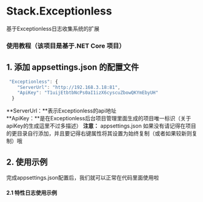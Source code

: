 # Stack.Exceptionless  
基于Exceptionless日志收集系统的扩展

### 使用教程（该项目是基于.NET Core 项目）
## 1. 添加 appsettings.json 的配置文件
``` js
 "Exceptionless": {
    "ServerUrl": "http://192.168.3.18:81",
    "ApiKey": "T1uijEtbtbNcPs0aI1izX6cyscuZbowQKYmEbyUH"
  }
````
**ServerUrl：**表示Exceptionless的api地址  
**ApiKey：**是在Exceptionless后台项目管理里面生成的项目唯一标识（关于apiKey的生成這里不过多描述）
**注意：** appsettings.json 如果没有请记得在项目的更目录自行添加，并且要记得右键属性将其设置为始终复制（或者如果较新则复制）哦  

## 2. 使用示例  
完成appsettings.json配置后，我们就可以正常在代码里面使用啦  
#### 2.1 特性日志使用示例
``` C#

```
